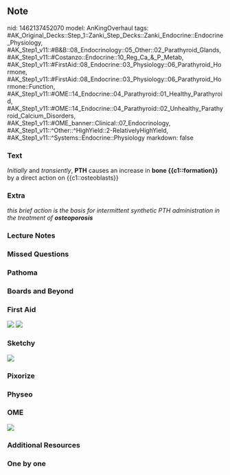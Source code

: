## Note
nid: 1462137452070
model: AnKingOverhaul
tags: #AK_Original_Decks::Step_1::Zanki_Step_Decks::Zanki_Endocrine::Endocrine_Physiology, #AK_Step1_v11::#B&B::08_Endocrinology::05_Other::02_Parathyroid_Glands, #AK_Step1_v11::#Costanzo::Endocrine::10_Reg_Ca_&_P_Metab, #AK_Step1_v11::#FirstAid::08_Endocrine::03_Physiology::06_Parathyroid_Hormone, #AK_Step1_v11::#FirstAid::08_Endocrine::03_Physiology::06_Parathyroid_Hormone::Function, #AK_Step1_v11::#OME::14_Endocrine::04_Parathyroid::01_Healthy_Parathyroid, #AK_Step1_v11::#OME::14_Endocrine::04_Parathyroid::02_Unhealthy_Parathyroid_Calcium_Disorders, #AK_Step1_v11::#OME_banner::Clinical::07_Endocrinology, #AK_Step1_v11::^Other::^HighYield::2-RelativelyHighYield, #AK_Step1_v11::^Systems::Endocrine::Physiology
markdown: false

### Text
<div>
  <i>Initially</i> and <i>transiently</i>, <b>PTH</b> causes an
  increase in <b>bone {{c1::formation}}</b> by a direct action on
  {{c1::osteoblasts}}
</div>

### Extra
<i>this brief action is the basis for intermittent synthetic PTH
administration in the treatment of</i> <b style=
"font-style: italic;">osteoporosis</b>

### Lecture Notes


### Missed Questions


### Pathoma


### Boards and Beyond


### First Aid
<img src="tmpoLu3dM.png"> <img src="tmpasZGFo.png">

### Sketchy
<div><img src=
"paste-ad51cc0925e09996be7a080dc4d68185c6816535.jpg"></div>

### Pixorize


### Physeo


### OME
<div class="ome-widget">
  <a href=
  "https://onlinemeded.org/spa/endocrinology?ref=anki"><img src=
  "_OME_AnkiFlashcards_Topic_6.png"></a>
</div>

### Additional Resources


### One by one

